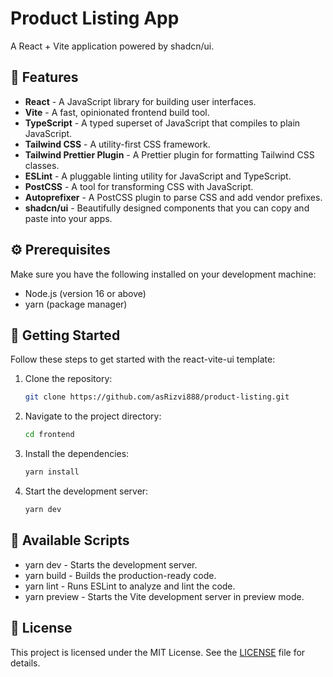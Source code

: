 # Product Listing App

A React + Vite application powered by shadcn/ui.

## 🎉 Features

- **React** - A JavaScript library for building user interfaces.
- **Vite** - A fast, opinionated frontend build tool.
- **TypeScript** - A typed superset of JavaScript that compiles to plain JavaScript.
- **Tailwind CSS** - A utility-first CSS framework.
- **Tailwind Prettier Plugin** - A Prettier plugin for formatting Tailwind CSS classes.
- **ESLint** - A pluggable linting utility for JavaScript and TypeScript.
- **PostCSS** - A tool for transforming CSS with JavaScript.
- **Autoprefixer** - A PostCSS plugin to parse CSS and add vendor prefixes.
- **shadcn/ui** - Beautifully designed components that you can copy and paste into your apps.

## ⚙️ Prerequisites

Make sure you have the following installed on your development machine:

- Node.js (version 16 or above)
- yarn (package manager)

## 🚀 Getting Started

Follow these steps to get started with the react-vite-ui template:

1. Clone the repository:

   ```bash
   git clone https://github.com/asRizvi888/product-listing.git
   ```

2. Navigate to the project directory:

   ```bash
   cd frontend
   ```

3. Install the dependencies:

   ```bash
   yarn install
   ```

4. Start the development server:

   ```bash
   yarn dev
   ```

## 📜 Available Scripts

- yarn dev - Starts the development server.
- yarn build - Builds the production-ready code.
- yarn lint - Runs ESLint to analyze and lint the code.
- yarn preview - Starts the Vite development server in preview mode.

## 📄 License

This project is licensed under the MIT License. See the [LICENSE](https://choosealicense.com/licenses/mit/) file for details.
